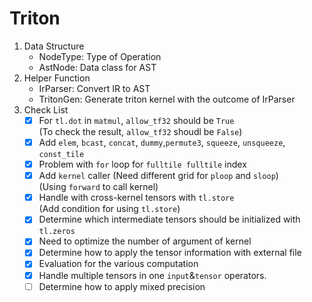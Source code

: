 # Triton
1. Data Structure
    - NodeType: Type of Operation
    - AstNode: Data class for AST
2. Helper Function
    - IrParser: Convert IR to AST
    - TritonGen: Generate triton kernel with the outcome of IrParser
3. Check List
    - [x] For `tl.dot` in `matmul`, `allow_tf32` should be `True`  
            (To check the result, `allow_tf32` shoudl be `False`)
    - [x] Add `elem`, `bcast`, `concat`, `dummy`,`permute3`, `squeeze`, `unsqueeze`, `const_tile`
    - [x] Problem with `for` loop for `fulltile fulltile` index  
    - [x] Add `kernel` caller (Need different grid for `ploop` and `sloop`)   
            (Using `forward` to call kernel)
    - [x] Handle with cross-kernel tensors with `tl.store`   
            (Add condition for using `tl.store`)
    - [x] Determine which intermediate tensors should be initialized with `tl.zeros`  
    - [x] Need to optimize the number of argument of kernel   
    - [x] Determine how to apply the tensor information with external file   
    - [x] Evaluation for the various computation  
    - [x] Handle multiple tensors in one `input`&`tensor` operators.
    - [ ] Determine how to apply mixed precision